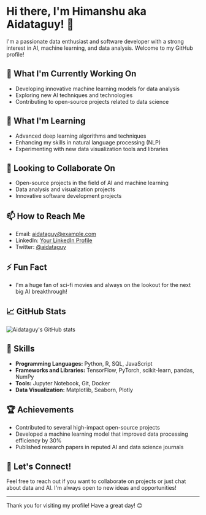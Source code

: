 # Hi there, I'm Himanshu aka Aidataguy! 👋

I'm a passionate data enthusiast and software developer with a strong interest in AI, machine learning, and data analysis. Welcome to my GitHub profile!

## 🔭 What I'm Currently Working On
- Developing innovative machine learning models for data analysis
- Exploring new AI techniques and technologies
- Contributing to open-source projects related to data science

## 🌱 What I'm Learning
- Advanced deep learning algorithms and techniques
- Enhancing my skills in natural language processing (NLP)
- Experimenting with new data visualization tools and libraries

## 👯 Looking to Collaborate On
- Open-source projects in the field of AI and machine learning
- Data analysis and visualization projects
- Innovative software development projects

## 📫 How to Reach Me
- Email: aidataguy@example.com
- LinkedIn: [Your LinkedIn Profile](https://www.linkedin.com/in/your-profile)
- Twitter: [@aidataguy](https://twitter.com/aidataguy)

## ⚡ Fun Fact
- I'm a huge fan of sci-fi movies and always on the lookout for the next big AI breakthrough!

## 📈 GitHub Stats
![Aidataguy's GitHub stats](https://github-readme-stats.vercel.app/api?username=aidataguy&show_icons=true&theme=radical)

## 💼 Skills
- **Programming Languages:** Python, R, SQL, JavaScript
- **Frameworks and Libraries:** TensorFlow, PyTorch, scikit-learn, pandas, NumPy
- **Tools:** Jupyter Notebook, Git, Docker
- **Data Visualization:** Matplotlib, Seaborn, Plotly

## 🏆 Achievements
- Contributed to several high-impact open-source projects
- Developed a machine learning model that improved data processing efficiency by 30%
- Published research papers in reputed AI and data science journals

## 💬 Let's Connect!
Feel free to reach out if you want to collaborate on projects or just chat about data and AI. I'm always open to new ideas and opportunities!

---

Thank you for visiting my profile! Have a great day! 😊
